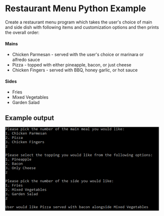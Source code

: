 # Restaurant Menu Python Example

Create a restaurant menu program which takes the user's choice of main and side dish with following items and customization options and then prints the overall order:
#### Mains
- Chicken Parmesan - served with the user's choice or marinara or alfredo sauce
- Pizza - topped with either pineapple, bacon, or just cheese
- Chicken Fingers - served with BBQ, honey garlic, or hot sauce
#### Sides
- Fries
- Mixed Vegetables
- Garden Salad

## Example output
![alt text](https://raw.githubusercontent.com/cr4shed/PythonExamples/main/RestaurantMenu/pythonExampleOutput.PNG)
